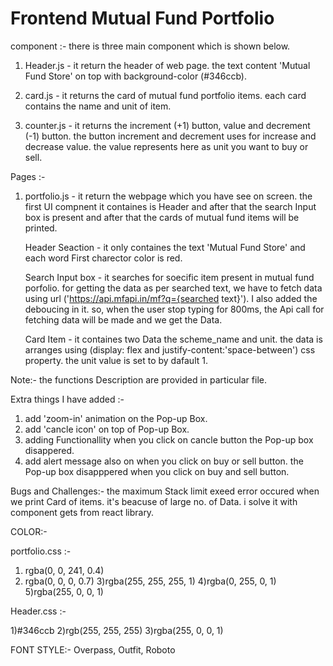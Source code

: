 # Frontend Mutual Fund Portfolio

component :- there is three main component which is shown below.

1. Header.js - it return the header of web page. the text content 'Mutual Fund Store' on top with background-color (#346ccb).

2. card.js - it returns the card of mutual fund portfolio items. each card contains the name and unit of item.

3. counter.js - it returns the increment (+1) button, value and decrement (-1) button. the button increment and decrement uses for increase and decrease value. the value represents here as unit you want to buy or sell.

Pages :-

1. portfolio.js - it return the webpage which you have see on screen.
   the first UI compnent it containes is Header and after that the search Input box is present and after that the cards of mutual fund items will be printed.

   Header Seaction - it only containes the text 'Mutual Fund Store' and each word First charector color is red.

   Search Input box - it searches for soecific item present in mutual fund porfolio. for getting the data as per searched text, we have to fetch data using url ('https://api.mfapi.in/mf?q={searched text}'). I also added the deboucing in it. so, when the user stop typing for 800ms, the Api call for fetching data will be made and we get the Data.

   Card Item - it containes two Data the scheme_name and unit. the data is arranges using (display: flex and justify-content:'space-between') css property. the unit value is set to by dafault 1.

Note:- the functions Description are provided in particular file.

Extra things I have added :-

   1. add 'zoom-in' animation on the Pop-up Box.
   2. add 'cancle icon' on top of Pop-up Box.
   3. adding Functionallity when you click on cancle button the Pop-up box disappered.
   4. add alert message also on when you click on buy or sell button. the Pop-up box disapppered when you click on buy and sell button.

Bugs and Challenges:- the maximum Stack limit exeed error occured when we print Card of items. it's beacuse of large no. of Data. i solve it with <InfiniteScroll> component gets from react library.

COLOR:-

   portfolio.css :-

   1. rgba(0, 0, 241, 0.4)
   2. rgba(0, 0, 0, 0.7)
      3)rgba(255, 255, 255, 1)
      4)rgba(0, 255, 0, 1)
      5)rgba(255, 0, 0, 1)

   Header.css :-

   1)#346ccb
   2)rgb(255, 255, 255)
   3)rgba(255, 0, 0, 1)

FONT STYLE:- Overpass, Outfit, Roboto

